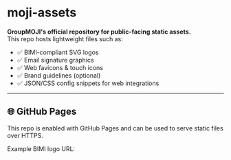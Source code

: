 # moji-assets

**GroupMOJI's official repository for public-facing static assets.**  
This repo hosts lightweight files such as:

- ✅ BIMI-compliant SVG logos
- ✅ Email signature graphics
- ✅ Web favicons & touch icons
- ✅ Brand guidelines (optional)
- ✅ JSON/CSS config snippets for web integrations

---

## 🌐 GitHub Pages

This repo is enabled with GitHub Pages and can be used to serve static files over HTTPS.

Example BIMI logo URL:  
